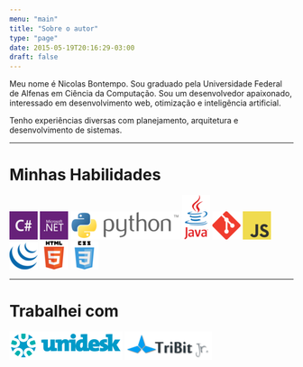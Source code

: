 ```yaml
---
menu: "main"
title: "Sobre o autor"
type: "page"
date: 2015-05-19T20:16:29-03:00
draft: false
---
```


Meu nome é Nicolas Bontempo. Sou graduado pela Universidade Federal de Alfenas em Ciência da Computação. Sou um desenvolvedor apaixonado, interessado em desenvolvimento web, otimização e inteligência artificial.

Tenho experiências diversas com planejamento, arquitetura e desenvolvimento de sistemas.

---

# Minhas Habilidades

![C#](/sobre/csharp-logo.png)
![.net](/sobre/dotnet-logo.png)
![Python](/sobre/python-logo.png)
![java](/sobre/java-logo.png)
![git](/sobre/git-logo.png)
![javascript](/sobre/javascript-logo.png)
![jquery](/sobre/jquery-logo.png)
![html](/sobre/html-logo.png)
![css](/sobre/css-logo.png)

---

# Trabalhei com

[![Unidesk](/sobre/unidesk-logo.png)](http://www.unidesk.com.br)
[![Tribit Jr.](/sobre/tribit-logo.png)](http://www.tribitjr.com/)
